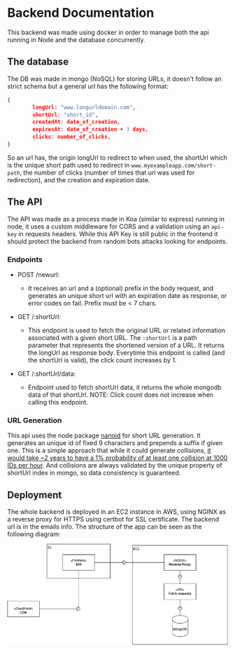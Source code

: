 
# Backend Documentation

This backend was made using docker in order to manage both the api running in Node
and the database concurrently. 



## The database
The DB was made in mongo (NoSQL) for storing URLs, it doesn't follow an strict schema but 
a general url has the following format:
```JSON
{ 
        longUrl: "www.longurldomain.com",
        shortUrl: "short_id",
        createdAt: date_of_creation,
        expiresAt: date_of_creation + 3 days,
        clicks: number_of_clicks,
}
```

So an url has, the origin longUrl to redirect to when used, the shortUrl which is the unique short path used to redirect in `www.myexampleapp.com/short-path`, the number of clicks (number of times that url was used for redirection), and the creation and expiration date.

## The API
The API was made as a process made in Koa (similar to express) running in node, it uses a 
custom middleware for CORS and a validation using an `api-key` in requests headers. While this API Key
is still public in the frontend it should protect the backend from random bots attacks looking for endpoints.

### Endpoints
 - POST /newurl:
    - It receives an url and a (optional) prefix in the body request, and generates an unique short url with an expiration date as response, or error codes on fail. Prefix must be < 7 chars.

 - GET /:shortUrl:
    - This endpoint is used to fetch the original URL or related information associated with a given short URL. The `:shortUrl` is a path parameter that represents the shortened version of a URL. It returns the longUrl as response body.
    Everytime this endpoint is called (and the shortUrl is valid), the click count increases by 1.

 - GET /:shortUrl/data:
    - Endpoint used to fetch shortUrl data, it returns the whole mongodb data of that shortUrl. NOTE: Click count does not increase when calling this endpoint.

### URL Generation

This api uses the node package [nanoid](https://www.npmjs.com/package/nanoid) for short URL generation. It generates an unique id of fixed 9 characters and prepends a suffix if given one. This is a simple approach that while it could generate collisions, [it would take ~2 years to have a 1% probability of at least one collision at 1000 IDs per hour](https://zelark.github.io/nano-id-cc/). And collisions are always validated by the unique property of shortUrl index in mongo, so data consistency is guaranteed.


## Deployment

The whole backend is deployed in an EC2 instance in AWS, using NGINX as a reverse proxy for HTTPS using certbot for SSL certificate. The backend url is in the emails info. The structure of the app can be seen as the following diagram:

![App Structure Diagram](diagram.png)